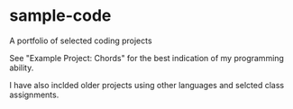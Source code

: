 # sample-code
A portfolio of selected coding projects

See "Example Project: Chords" for the best indication of my programming ability.

I have also inclded older projects using other languages and selcted class assignments. 
